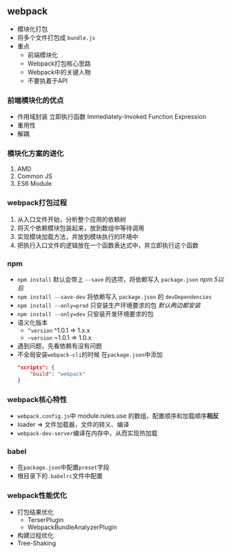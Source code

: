 ## webpack
- 模块化打包
- 将多个文件打包成 `bundle.js`
- 重点
    - 前端模块化
    - Webpack打包核心思路
    - Webpack中的关键人物
    - 不要执着于API
### 前端模块化的优点
- 作用域封装 
    立即执行函数 Immediately-Invoked Function Expression
- 重用性
- 解耦
### 模块化方案的进化
1. AMD 
2. Common JS
3. ES6 Module
### webpack打包过程
1. 从入口文件开始，分析整个应用的依赖树
2. 将灭个依赖模块包装起来，放到数组中等待调用
3. 实现模块加载方法，并放到模块执行的环境中
4. 把执行入口文件的逻辑放在一个函数表达式中，并立即执行这个函数
### npm
- `npm install` 默认会带上 `--save` 的选项，将依赖写入 `package.json` *npm 5以后*
- `npm install --save-dev` 将依赖写入 `package.json` 的 `devDependencies`
- `npm install --only=prod` 只安装生产环境要求的包 *默认两边都安装*
- `npm install --only=dev` 只安装开发环境要求的包
- 语义化版本
    - `^version`
        ^1.0.1 => 1.x.x
    - `~version`
        ~1.0.1 => 1.0.x
- 遇到问题，先看依赖有没有问题
- 不全局安装`webpack-cli`的时候
    在`package.json`中添加
    ```json
    "scripts": {
        "build": "webpack"
    }
    ```
### webpack核心特性
- `webpack.config.js`中 module.rules.use 的数组，配置顺序和加载顺序**相反**
- loader => 文件加载器，文件的转义、编译
- `webpack-dev-server`编译在内存中，从而实现热加载
### babel
- 在`package.json`中配置`preset`字段
- 根目录下的`.babelrc`文件中配置
### webpack性能优化
- 打包结果优化
	- TerserPlugin
	- WebpackBundleAnalyzerPlugin
- 构建过程优化
- Tree-Shaking 
